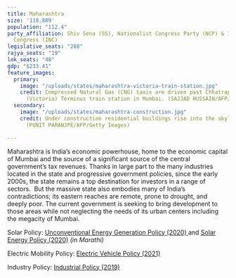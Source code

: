 ```yaml
---
title: Maharashtra
size: '118,809'
population: "112.4"
party_affiliation: Shiv Sena (SS), Nationalist Congress Party (NCP) & Indian National
  Congress (INC)
legislative_seats: "288"
rajya_seats: "19"
lok_seats: "48"
gdp: "$233.41"
feature_images:
  primary:
    image: "/uploads/states/maharashtra-victoria-train-station.jpg"
    credit: Compressed Natural Gas (CNG) taxis are driven past Chhatrapati Shivaji
      (Victoria) Terminus train station in Mumbai. (SAJJAD HUSSAIN/AFP/Getty Images)
  secondary:
    image: "/uploads/states/maharashtra-construction.jpg"
    credit: Under construction residential buildings rise into the skyline of Mumbai.
      (PUNIT PARANJPE/AFP/Getty Images)

---
```

Maharashtra is India’s economic powerhouse, home to the economic capital of Mumbai and the source of a significant source of the central government’s tax revenues. Thanks in large part to the many industries located in the state and progressive government policies, since the early 2000s, the state remains a top destination for investors in a range of sectors.  But the massive state also embodies many of India’s contradictions; its eastern reaches are remote, prone to drought, and deeply poor. The current government is seeking to bring development to those areas while not neglecting the needs of its urban centers including the megacity of Mumbai.

Solar Policy: [Unconventional Energy Generation Policy (2020) ](https://india-re-navigator.com/public/tender_uploads/utility_rooftop_wind_policy-602fb08002107.pdf) and [Solar Energy Policy (2020)](https://www.mahaurja.com/meda/data/other/Policy2020GridAndOffGrid.pdf) _(in Marathi)_

Electric Mobility Policy: [Electric Vehicle Policy (2021)](https://www.transportpolicy.net/wp-content/uploads/2019/10/Maharashtra_EV_Policy_20180214.pdf)

Industry Policy: [Industrial Policy (2019)](https://maitri.mahaonline.gov.in/PDF/Maharashtra%20New%20Industrial%20Policy-2019.pdf)